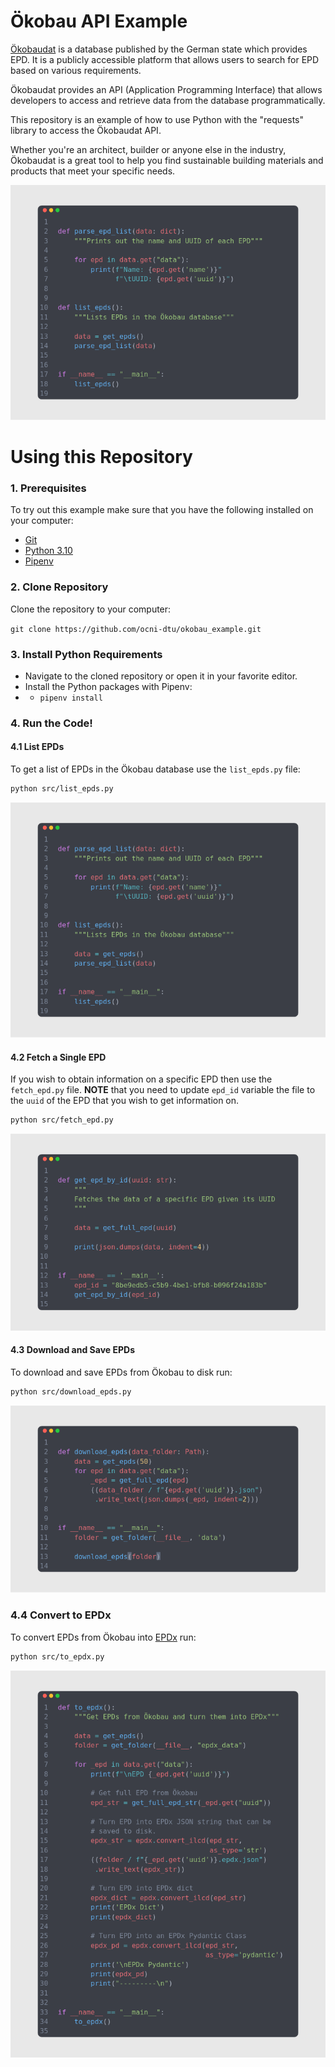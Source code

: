 # Ökobau API Example

[Ökobaudat](https://www.oekobaudat.de/en.html) is a database published by the German state which provides EPD.
It is a publicly accessible platform that allows users to search for EPD based on various requirements.

Ökobaudat provides an API (Application Programming Interface) that allows developers to access and retrieve data from
the database programmatically.

This repository is an example of how to use Python with the "requests" library to access the Ökobaudat API.

Whether you're an architect, builder or anyone else in the industry, Ökobaudat is a great tool to help you find
sustainable building materials and products that meet your specific needs.

![List EPDs](public/list_epds.png)

# Using this Repository

### 1. Prerequisites 
To try out this example make sure that you have the following installed on your computer:
- [Git](https://git-scm.com/book/en/v2/Getting-Started-Installing-Git)
- [Python 3.10](https://www.python.org/)
- [Pipenv](https://pipenv.pypa.io/en/latest/index.html#install-pipenv-today)

### 2. Clone Repository
Clone the repository to your computer:

`git clone https://github.com/ocni-dtu/okobau_example.git`

### 3. Install Python Requirements

- Navigate to the cloned repository or open it in your favorite editor.
- Install the Python packages with Pipenv:
- - `pipenv install`

### 4. Run the Code!

#### 4.1 List EPDs
To get a list of EPDs in the Ökobau database use the `list_epds.py` file:

```bash
python src/list_epds.py
```

![List EPDs](public/list_epds.png)

#### 4.2 Fetch a Single EPD
If you wish to obtain information on a specific EPD then use the `fetch_epd.py` file.
**NOTE** that you need to update `epd_id` variable the file to the `uuid` of the EPD that you wish to get information on.

```bash
python src/fetch_epd.py
```

![Fetch EPD](public/fetch_epd.png)

#### 4.3 Download and Save EPDs
To download and save EPDs from Ökobau to disk run:

```bash
python src/download_epds.py
```

![Download EPDs](public/download_epds.png)

### 4.4 Convert to EPDx
To convert EPDs from Ökobau into [EPDx](https://github.com/ocni-dtu/epdx) run:

```bash
python src/to_epdx.py
```

![To EPDx](public/to_epdx.png)
